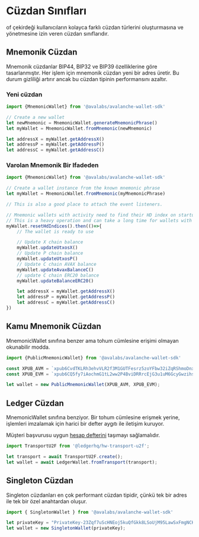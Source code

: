 # Cüzdan Sınıfları

of çekirdeği kullanıcıların kolayca farklı cüzdan türlerini oluşturmasına ve yönetmesine izin veren cüzdan sınıflarıdır.

## Mnemonik Cüzdan

Mnemonik cüzdanlar BIP44, BIP32 ve BIP39 özelliklerine göre tasarlanmıştır. Her işlem için mnemonik cüzdan yeni bir adres üretir. Bu durum gizliliği artırır ancak bu cüzdan tipinin performansını azaltır.

### Yeni cüzdan

```typescript
import {MnemonicWallet} from '@avalabs/avalanche-wallet-sdk'

// Create a new wallet
let newMnemonic = MnemonicWallet.generateMnemonicPhrase()
let myWallet = MnemonicWallet.fromMnemonic(newMnemonic)

let addressX = myWallet.getAddressX()
let addressP = myWallet.getAddressP()
let addressC = myWallet.getAddressC()
```

### Varolan Mnemonik Bir Ifadeden

```typescript
import {MnemonicWallet} from '@avalabs/avalanche-wallet-sdk'

// Create a wallet instance from the known mnemonic phrase
let myWallet = MnemonicWallet.fromMnemonic(myMnemonicPhrase)

// This is also a good place to attach the event listeners.

// Mnemonic wallets with activity need to find their HD index on startup
// This is a heavy operation and can take a long time for wallets with extensive activity
myWallet.resetHdIndices().then(()=>{
    // The wallet is ready to use

    // Update X chain balance
    myWallet.updateUtxosX()
    // Update P chain balance
    myWallet.updateUtxosP()
    // Update C chain AVAX balance
    myWallet.updateAvaxBalanceC()
    // update C chain ERC20 balance
    myWallet.updateBalanceERC20()

    let addressX = myWallet.getAddressX()
    let addressP = myWallet.getAddressP()
    let addressC = myWallet.getAddressC()
})
```

## Kamu Mnemonik Cüzdan

MnemonicWallet sınıfına benzer ama tohum cümlesine erişimi olmayan okunabilir modda.

```typescript
import {PublicMnemonicWallet} from '@avalabs/avalanche-wallet-sdk'

const XPUB_AVM = `xpub6CvdTKLRh3ehvVLR2f3M1GUTFesrz5zoYFbw32iZqRShmoDnxtfSaF7mdCvXwNRfTwce5RYEADGb6YAzhqEAujEkvjTod6s2WEkpUBJZwqf`;
const XPUB_EVM = `xpub6CQ5fy7iAochmG1tL2ww2P4BviDRRrcEjG3u1uM6GcyGwzihscWoX9RwiCrZDcpAbYK8reYcy7cT8ZgZWVbReZ44ehVYqi5jZD9NknLx4TS`;

let wallet = new PublicMnemonicWallet(XPUB_AVM, XPUB_EVM);
```

## Ledger Cüzdan

MnemonicWallet sınıfına benziyor. Bir tohum cümlesine erişmek yerine, işlemleri imzalamak için harici bir defter aygıtı ile iletişim kuruyor.

Müşteri başvurusu uygun [hesap defterini](https://github.com/LedgerHQ/ledgerjs#ledgerhqhw-transport-) taşımayı sağlamalıdır.

```typescript
import TransportU2F from '@ledgerhq/hw-transport-u2f';

let transport = await TransportU2F.create();
let wallet = await LedgerWallet.fromTransport(transport);
```

## Singleton Cüzdan

Singleton cüzdanları en çok performant cüzdan tipidir, çünkü tek bir adres ile tek bir özel anahtardan oluşur.

```typescript
import { SingletonWallet } from '@avalabs/avalanche-wallet-sdk'

let privateKey = "PrivateKey-23Zqf7uScHNEoj5kuQfGkk8LSoUjM95LawSxFmgNCK6kFnWC7p"
let wallet = new SingletonWallet(privateKey);
```

